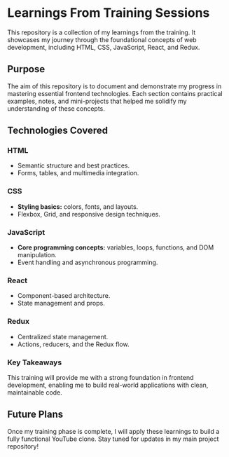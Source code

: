 # Learnings From Training Sessions

This repository is a collection of my learnings from the training. It showcases my journey through the foundational concepts of web development, including HTML, CSS, JavaScript, React, and Redux.

## Purpose

The aim of this repository is to document and demonstrate my progress in mastering essential frontend technologies. Each section contains practical examples, notes, and mini-projects that helped me solidify my understanding of these concepts.

## Technologies Covered

### HTML

- Semantic structure and best practices.
- Forms, tables, and multimedia integration.
  
### CSS

- **Styling basics:** colors, fonts, and layouts.
- Flexbox, Grid, and responsive design techniques.
  
### JavaScript

- **Core programming concepts:** variables, loops, functions, and DOM manipulation.
- Event handling and asynchronous programming.

### React

- Component-based architecture.
- State management and props.
  
### Redux

- Centralized state management.
- Actions, reducers, and the Redux flow.

### Key Takeaways

This training will provide me with a strong foundation in frontend development, enabling me to build real-world applications with clean, maintainable code.

## Future Plans

Once my training phase is complete, I will apply these learnings to build a fully functional YouTube clone. Stay tuned for updates in my main project repository!
